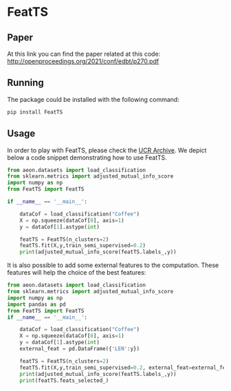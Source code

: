 # FeatTS

## Paper

At this link you can find the paper related at this code: http://openproceedings.org/2021/conf/edbt/p270.pdf

## Running 

The package could be installed with the following command:

```python
pip install FeatTS
```

## Usage

In order to play with FeatTS, please check the [UCR Archive](https://www.timeseriesclassification.com/). We depict below a code snippet demonstrating how to use FeatTS.

```python
from aeon.datasets import load_classification
from sklearn.metrics import adjusted_mutual_info_score
import numpy as np
from FeatTS import FeatTS

if __name__ == '__main__':

    dataCof = load_classification("Coffee")
    X = np.squeeze(dataCof[0], axis=1)
    y = dataCof[1].astype(int)

    featTS = FeatTS(n_clusters=2)
    featTS.fit(X,y,train_semi_supervised=0.2)
    print(adjusted_mutual_info_score(featTS.labels_,y))
```

It is also possible to add some external features to the computation. These features will help the choice of the 
best features:

```python
from aeon.datasets import load_classification
from sklearn.metrics import adjusted_mutual_info_score
import numpy as np
import pandas as pd
from FeatTS import FeatTS
if __name__ == '__main__':

    dataCof = load_classification("Coffee")
    X = np.squeeze(dataCof[0], axis=1)
    y = dataCof[1].astype(int)
    external_feat = pd.DataFrame({'LEN':y})

    featTS = FeatTS(n_clusters=2)
    featTS.fit(X,y,train_semi_supervised=0.2, external_feat=external_feat)
    print(adjusted_mutual_info_score(featTS.labels_,y))
    print(featTS.feats_selected_)
```
